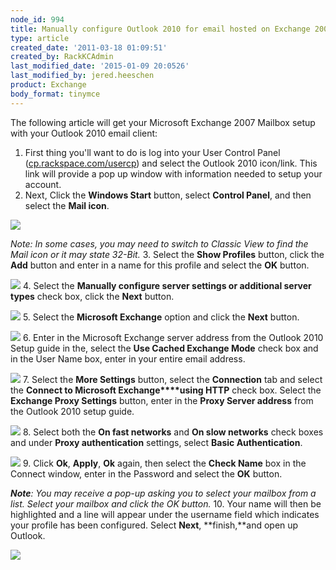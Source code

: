 ```yaml
---
node_id: 994
title: Manually configure Outlook 2010 for email hosted on Exchange 2007
type: article
created_date: '2011-03-18 01:09:51'
created_by: RackKCAdmin
last_modified_date: '2015-01-09 20:0526'
last_modified_by: jered.heeschen
product: Exchange
body_format: tinymce
---
```


The following article will get your Microsoft Exchange 2007 Mailbox
setup with your Outlook 2010 email client: 
1. First thing you'll want to do is log into your User Control Panel
([cp.rackspace.com/usercp](http://cp.rackspace.com/usercp)) and select
the Outlook 2010 icon/link. This link will provide a pop up window with
information needed to setup your account.
2. Next, Click the **Windows Start** button, select **Control Panel**,
and then select the **Mail icon**.

![](http://c965993.r93.cf2.rackcdn.com/(E%26A)Outlook2010ExchangeTwo.png) 

*Note: In some cases, you may need to switch to Classic View to find the
Mail icon or it may state 32-Bit.* 
3. Select the **Show Profiles** button, click the **Add** button and
enter in a name for this profile and select the **OK** button.

![](http://c965993.r93.cf2.rackcdn.com/(E%26A)Outlook2010Exchange4.png) 
4. Select the **Manually configure server settings or additional server
types** check box, click the **Next** button.

![](http://c965993.r93.cf2.rackcdn.com/(E%26A)Outlook2010Exchange50.png) 
5. Select the **Microsoft Exchange** option and click
the **Next** button.

![](http://c965993.r93.cf2.rackcdn.com/(E%26A)Outlook2010Exchange6.png) 
6. Enter in the Microsoft Exchange server address from the Outlook 2010
Setup guide in the, select the **Use Cached Exchange Mode** check box
and in the User Name box, enter in your entire email address.

![](http://c965993.r93.cf2.rackcdn.com/(E%26A)Outlook2010Exchange7.png) 
7. Select the **More Settings** button, select the **Connection** tab
and select the **Connect to Microsoft Exchange****using HTTP** check
box. Select the **Exchange Proxy Settings** button, enter in the **Proxy
Server address** from the Outlook 2010 setup guide.

![](http://c965993.r93.cf2.rackcdn.com/(E%26A)Outlook2010Exchange8.png) 
8. Select both the **On fast networks** and **On slow networks** check
boxes and under **Proxy authentication** settings, select **Basic
Authentication**.

![](http://c965993.r93.cf2.rackcdn.com/(E%26A)Outlook2010Exchange9.png) 
9. Click **Ok**, **Apply**, **Ok** again, then select the **Check
Name** box in the Connect window, enter in the Password and select the
**OK** button.

***Note**: You may receive a pop-up asking you to select your mailbox
from a list. Select your mailbox and click the OK button.* 
10. Your name will then be highlighted and a line will appear under the
username field which indicates your profile has been configured. Select
**Next**, **finish,**and open up Outlook.

![](http://c965993.r93.cf2.rackcdn.com/(E%26A)Outlook2010Exchange10.png)

